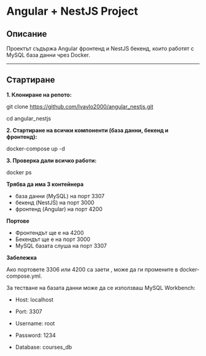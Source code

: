 # Angular + NestJS Project

## Описание
Проектът съдържа Angular фронтенд и NestJS бекенд, които работят с MySQL база данни чрез Docker.

---


## Стартиране


**1. Клониране на репото:**

git clone https://github.com/Ivaylo2000/angular_nestjs.git

cd angular_nestjs


**2. Стартиране на всички компоненти (база данни, бекенд и фронтенд):**

docker-compose up -d


**3. Проверка дали всичко работи:**

docker ps


**Трябва да има 3 контейнера**

- база данни (MySQL) на порт 3307
- бекенд (NestJS) на порт 3000
- фронтенд (Angular) на порт 4200


**Портове**

- Фронтендът ще е на 4200
- Бекендът ще е на порт 3000
- MySQL базата слуша на порт 3307

**Забележка**

Ако портовете 3306 или 4200 са заети , може да ги промените в docker-compose.yml.

За тестване на базата данни може да се използваш MySQL Workbench:

- Host: localhost

- Port: 3307

- Username: root

- Password: 1234

- Database: courses_db
